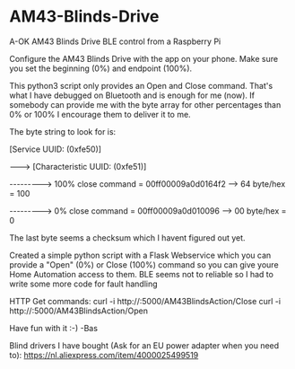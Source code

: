 # AM43-Blinds-Drive
A-OK AM43 Blinds Drive BLE control from a Raspberry Pi

Configure the AM43 Blinds Drive with the app on your phone. Make sure you set the beginning (0%) and endpoint (100%).

This python3 script only provides an Open and Close command. That's what I have debugged on Bluetooth and is enough for me (now). If somebody can provide me with the byte array for other percentages than 0% or 100% I encourage them to deliver it to me.

The byte string to look for is:

[Service UUID: (0xfe50)]

--->    [Characteristic UUID: (0xfe51)]

--------->  100% close command = 00ff00009a0d0164f2  --> 64 byte/hex = 100

--------->  0% close command   = 00ff00009a0d010096  --> 00 byte/hex = 0

The last byte seems a checksum which I havent figured out yet.

Created a simple python script with a Flask Webservice which you can provide a "Open" (0%) or Close (100%) command so you can give youre Home Automation access to them. BLE seems not to reliable so I had to write some more code for fault handling

HTTP Get commands:
curl -i http://<WEB service IP adres>:5000/AM43BlindsAction/Close
curl -i http://<WEB service IP adres>:5000/AM43BlindsAction/Open

Have fun with it :-)
-Bas

Blind drivers I have bought (Ask for an EU power adapter when you need to):
https://nl.aliexpress.com/item/4000025499519

